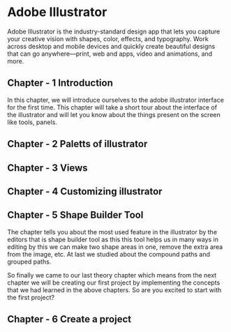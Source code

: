 # Adobe Illustrator 
Adobe Illustrator is the industry-standard design app that lets you capture your creative vision with shapes, color, effects, and typography. Work across desktop and mobile devices and quickly create beautiful designs that can go anywhere—print, web and apps, video and animations, and more.

## Chapter - 1 Introduction
In this chapter, we will introduce ourselves to the adobe illustrator interface for the first time. This chapter will take a short tour about the interface of the illustrator and will let you know about the things present on the screen like tools, panels.
## Chapter - 2 Paletts of illustrator
## Chapter - 3 Views
## Chapter - 4 Customizing illustrator
## Chapter - 5 Shape Builder Tool
The chapter tells you about the most used feature in the illustrator by the editors that is shape builder tool as this this tool helps us in many ways in editing by this we can make two shape areas in one, remove the extra area from the image, etc. At last we studied about the compound paths and grouped paths.

So finally we came to our last theory chapter which means from the next chapter we will be creating our first project by implementing the concepts that we had learned in the above chapters. So are you excited to start with the first project?

## Chapter - 6 Create a project
